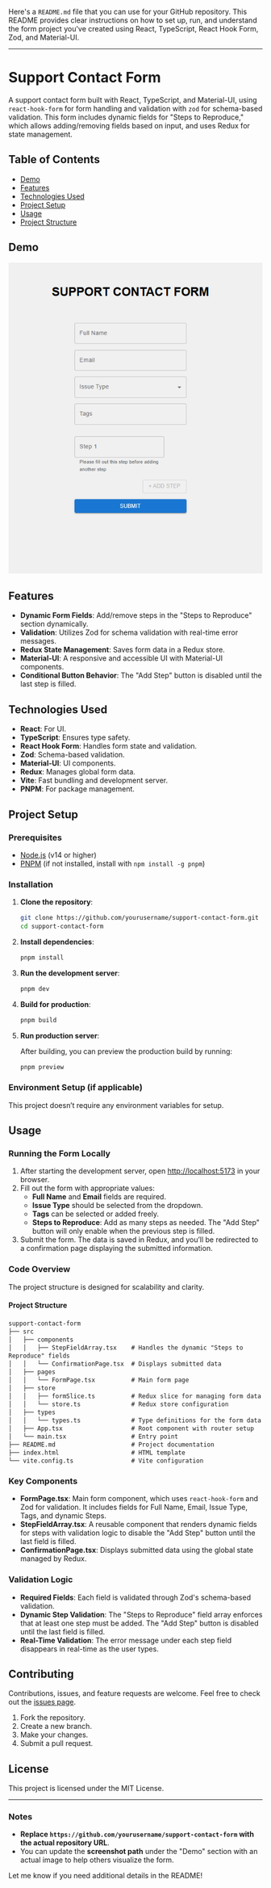 Here's a `README.md` file that you can use for your GitHub repository. This README provides clear instructions on how to set up, run, and understand the form project you've created using React, TypeScript, React Hook Form, Zod, and Material-UI.

---

# Support Contact Form

A support contact form built with React, TypeScript, and Material-UI, using `react-hook-form` for form handling and validation with `zod` for schema-based validation. This form includes dynamic fields for "Steps to Reproduce," which allows adding/removing fields based on input, and uses Redux for state management.

## Table of Contents

- [Demo](#demo)
- [Features](#features)
- [Technologies Used](#technologies-used)
- [Project Setup](#project-setup)
- [Usage](#usage)
- [Project Structure](#project-structure)

## Demo

![Form Demo](./screenshot.png) <!-- Replace this with a link or path to a screenshot in your repo -->

## Features

- **Dynamic Form Fields**: Add/remove steps in the "Steps to Reproduce" section dynamically.
- **Validation**: Utilizes Zod for schema validation with real-time error messages.
- **Redux State Management**: Saves form data in a Redux store.
- **Material-UI**: A responsive and accessible UI with Material-UI components.
- **Conditional Button Behavior**: The "Add Step" button is disabled until the last step is filled.

## Technologies Used

- **React**: For UI.
- **TypeScript**: Ensures type safety.
- **React Hook Form**: Handles form state and validation.
- **Zod**: Schema-based validation.
- **Material-UI**: UI components.
- **Redux**: Manages global form data.
- **Vite**: Fast bundling and development server.
- **PNPM**: For package management.

## Project Setup

### Prerequisites

- [Node.js](https://nodejs.org/) (v14 or higher)
- [PNPM](https://pnpm.io/) (if not installed, install with `npm install -g pnpm`)

### Installation

1. **Clone the repository**:

   ```bash
   git clone https://github.com/yourusername/support-contact-form.git
   cd support-contact-form
   ```

2. **Install dependencies**:

   ```bash
   pnpm install
   ```

3. **Run the development server**:

   ```bash
   pnpm dev
   ```

4. **Build for production**:

   ```bash
   pnpm build
   ```

5. **Run production server**:

   After building, you can preview the production build by running:

   ```bash
   pnpm preview
   ```

### Environment Setup (if applicable)

This project doesn’t require any environment variables for setup.

## Usage

### Running the Form Locally

1. After starting the development server, open [http://localhost:5173](http://localhost:5173) in your browser.
2. Fill out the form with appropriate values:
   - **Full Name** and **Email** fields are required.
   - **Issue Type** should be selected from the dropdown.
   - **Tags** can be selected or added freely.
   - **Steps to Reproduce**: Add as many steps as needed. The "Add Step" button will only enable when the previous step is filled.
3. Submit the form. The data is saved in Redux, and you’ll be redirected to a confirmation page displaying the submitted information.

### Code Overview

The project structure is designed for scalability and clarity.

#### Project Structure

```plaintext
support-contact-form
├── src
│   ├── components
│   │   ├── StepFieldArray.tsx    # Handles the dynamic "Steps to Reproduce" fields
│   │   └── ConfirmationPage.tsx  # Displays submitted data
│   ├── pages
│   │   └── FormPage.tsx          # Main form page
│   ├── store
│   │   ├── formSlice.ts          # Redux slice for managing form data
│   │   └── store.ts              # Redux store configuration
│   ├── types
│   │   └── types.ts              # Type definitions for the form data
│   ├── App.tsx                   # Root component with router setup
│   └── main.tsx                  # Entry point
├── README.md                     # Project documentation
├── index.html                    # HTML template
└── vite.config.ts                # Vite configuration
```

### Key Components

- **FormPage.tsx**: Main form component, which uses `react-hook-form` and Zod for validation. It includes fields for Full Name, Email, Issue Type, Tags, and dynamic Steps.
- **StepFieldArray.tsx**: A reusable component that renders dynamic fields for steps with validation logic to disable the "Add Step" button until the last field is filled.
- **ConfirmationPage.tsx**: Displays submitted data using the global state managed by Redux.

### Validation Logic

- **Required Fields**: Each field is validated through Zod's schema-based validation.
- **Dynamic Step Validation**: The "Steps to Reproduce" field array enforces that at least one step must be added. The "Add Step" button is disabled until the last field is filled.
- **Real-Time Validation**: The error message under each step field disappears in real-time as the user types.

## Contributing

Contributions, issues, and feature requests are welcome. Feel free to check out the [issues page](https://github.com/yourusername/support-contact-form/issues).

1. Fork the repository.
2. Create a new branch.
3. Make your changes.
4. Submit a pull request.

## License

This project is licensed under the MIT License.

---

### Notes

- **Replace `https://github.com/yourusername/support-contact-form` with the actual repository URL**.
- You can update the **screenshot path** under the "Demo" section with an actual image to help others visualize the form.

Let me know if you need additional details in the README!
